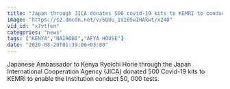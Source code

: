 ```yaml
---
title: "Japan through JICA donates 500 covid-19 kits to KEMRI to conduct 50,000 tests"
image: "https://s2.dmcdn.net/v/SQUu_1VI05wIHAkwt/x240"
vid_id: "x7vtfen"
categories: "news"
tags: ["KENYA","NAIROBI","AFYA HOUSE"]
date: "2020-08-29T01:39:06+03:00"
---
```

Japanese Ambassador to Kenya Ryoichi Horie through the Japan International Cooperation Agency (JICA) donated 500 Covid-19 kits to KEMRI to enable the Institution conduct 50, 000 tests.   <br>
